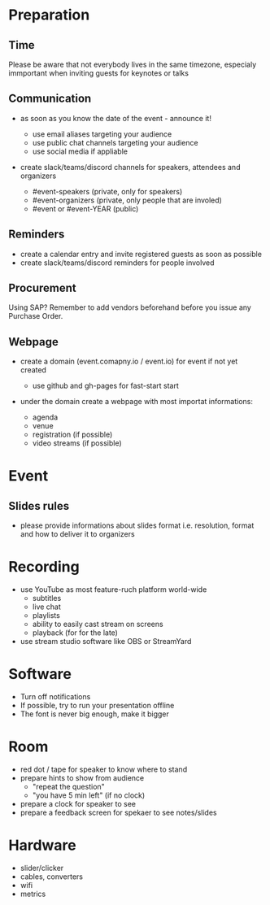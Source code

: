 # Preparation 

## Time

Please be aware that not everybody lives in the same timezone, 
especialy immportant when inviting guests for keynotes or talks

## Communication

* as soon as you know the date of the event - announce it!
  * use email aliases targeting your audience
  * use public chat channels targeting your audience
  * use social media if appliable

* create slack/teams/discord channels for speakers, attendees and organizers
  * \#event-speakers (private, only for speakers)
  * \#event-organizers (private, only people that are involed)
  * \#event or #event-YEAR (public)

## Reminders

* create a calendar entry and invite registered guests as soon as possible
* create slack/teams/discord reminders for people involved

## Procurement

Using SAP? Remember to add vendors beforehand before you issue any Purchase Order.

## Webpage

* create a domain (event.comapny.io / event.io) for event if not yet created
  * use github and gh-pages for fast-start start

* under the domain create a webpage with most importat informations:
  * agenda
  * venue
  * registration (if possible)
  * video streams (if possible)

# Event

## Slides rules

* please provide informations about slides format i.e. resolution, 
  format and how to deliver it to organizers

# Recording

* use YouTube as most feature-ruch platform world-wide
  * subtitles 
  * live chat
  * playlists
  * ability to easily cast stream on screens
  * playback (for for the late)
* use stream studio software like OBS or StreamYard

# Software

* Turn off notifications
* If possible, try to run your presentation offline
* The font is never big enough, make it bigger

# Room

* red dot / tape for speaker to know where to stand
* prepare hints to show from audience
  * "repeat the question"
  * "you have 5 min left" (if no clock)
* prepare a clock for speaker to see
* prepare a feedback screen for spekaer to see notes/slides

# Hardware

* slider/clicker
* cables, converters
* wifi
* metrics
